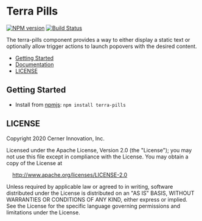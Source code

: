 # Terra Pills

[![NPM version](https://badgen.net/npm/v/terra-pills)](https://www.npmjs.com/package/terra-pills)
[![Build Status](https://badgen.net/travis/cerner/terra-core)](https://travis-ci.com/cerner/terra-core)

The terra-pills component provides a way to either display a static text or optionally allow trigger actions to launch popovers with the desired content.

- [Getting Started](#getting-started)
- [Documentation](https://engineering.cerner.com/terra-ui/components/terra-pills/pills/pills)
- [LICENSE](#license)

## Getting Started

- Install from [npmjs](https://www.npmjs.com): `npm install terra-pills`

## LICENSE

Copyright 2020 Cerner Innovation, Inc.

Licensed under the Apache License, Version 2.0 (the "License"); you may not use this file except in compliance with the License. You may obtain a copy of the License at

&nbsp;&nbsp;&nbsp;&nbsp;http://www.apache.org/licenses/LICENSE-2.0

Unless required by applicable law or agreed to in writing, software distributed under the License is distributed on an "AS IS" BASIS, WITHOUT WARRANTIES OR CONDITIONS OF ANY KIND, either express or implied. See the License for the specific language governing permissions and limitations under the License.
